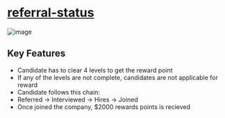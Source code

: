 # [referral-status](https://u51it9.csb.app/)
![image](https://user-images.githubusercontent.com/58934315/195632161-cf55ea72-b155-4ff3-8d1f-5e20440993e4.png)

## Key Features
- Candidate has to clear 4 levels to get the reward point
- If any of the levels are not complete, candidates are not applicable for reward
- Candidate follows this chain:
- Referred -> Interviewed -> Hires -> Joined
- Once joined the company, $2000 rewards points is recieved

